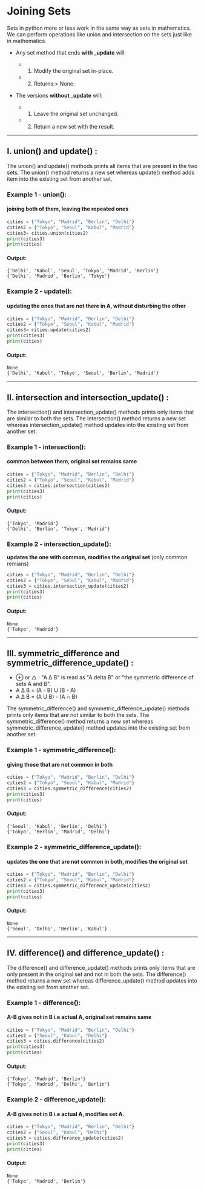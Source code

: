 # Joining Sets
Sets in python more or less work in the same way as sets in mathematics. We can perform operations like union and intersection on the sets just like in mathematics.

- Any set method that ends ****with _update**** will:
  - 1. Modify the original set in-place.
  - 2. Returns:> None.
  
- The versions ****without _update**** will:
  - 1. Leave the original set unchanged.
  - 2. Return a new set with the result.

---
## I. union() and update() :
The union() and update() methods prints all items that are present in the two sets. The union() method returns a new set whereas update() method adds item into the existing set from another set.

### Example 1 - union(): 
#### joining both of them, leaving the repeated ones
```python
cities = {"Tokyo", "Madrid", "Berlin", "Delhi"}
cities2 = {"Tokyo", "Seoul", "Kabul", "Madrid"}
cities3= cities.union(cities2)
print(cities3)
print(cities)
```
#### Output:
```
{'Delhi', 'Kabul', 'Seoul', 'Tokyo', 'Madrid', 'Berlin'}
{'Delhi', 'Madrid', 'Berlin', 'Tokyo'}
 ```

### Example 2 - update():
#### updating the ones that are not there in A, without disturbing the other 
```python
cities = {"Tokyo", "Madrid", "Berlin", "Delhi"}
cities2 = {"Tokyo", "Seoul", "Kabul", "Madrid"}
cities3= cities.update(cities2)
print(cities3)
print(cities)
```
#### Output:
```
None
{'Delhi', 'Kabul', 'Tokyo', 'Seoul', 'Berlin', 'Madrid'}
```
---

## II. intersection and intersection_update() :
The intersection() and intersection_update() methods prints only items that are similar to both the sets. The intersection() method returns a new set whereas intersection_update() method updates into the existing set from another set.

### Example 1 - intersection(): 
#### common between them, original set remains same 
```python
cities = {"Tokyo", "Madrid", "Berlin", "Delhi"}
cities2 = {"Tokyo", "Seoul", "Kabul", "Madrid"}
cities3 = cities.intersection(cities2)
print(cities3)
print(cities)
``` 
#### Output:
```
{'Tokyo', 'Madrid'}
{'Delhi', 'Berlin', 'Tokyo', 'Madrid'}
 ```

### Example 2 - intersection_update(): 
****updates the one with common, modifies the original set**** (only common remians) 
```python
cities = {"Tokyo", "Madrid", "Berlin", "Delhi"}
cities2 = {"Tokyo", "Seoul", "Kabul", "Madrid"}
cities3 = cities.intersection_update(cities2)
print(cities3)
print(cities)
```
#### Output:
```
None
{'Tokyo', 'Madrid'}
```
---

## III. symmetric_difference and symmetric_difference_update() :
- ⊕ or △ : "A Δ B" is read as "A delta B" or "the symmetric difference of sets A and B".
- A Δ B = (A - B) U (B - A)
- A Δ B = (A U B) - (A ∩ B)

The symmetric_difference() and symmetric_difference_update() methods prints only items that are not similar to both the sets. The symmetric_difference() method returns a new set whereas symmetric_difference_update() method updates into the existing set from another set.

### Example 1 - symmetric_difference(): 
#### giving those that are not common in both 
```python
cities = {"Tokyo", "Madrid", "Berlin", "Delhi"}
cities2 = {"Tokyo", "Seoul", "Kabul", "Madrid"}
cities3 = cities.symmetric_difference(cities2)
print(cities3)
print(cities)
```
#### Output:
```
{'Seoul', 'Kabul', 'Berlin', 'Delhi'}
{'Tokyo', 'Berlin', 'Madrid', 'Delhi'}
 ```

### Example 2 - symmetric_difference_update(): 
#### updates the one that are not common in both, modifies the original set    
```python
cities = {"Tokyo", "Madrid", "Berlin", "Delhi"}
cities2 = {"Tokyo", "Seoul", "Kabul", "Madrid"}
cities3 = cities.symmetric_difference_update(cities2)
print(cities3)
print(cities)
```
#### Output:
```
None
{'Seoul', 'Delhi', 'Berlin', 'Kabul'}
 ```
---

## IV. difference() and difference_update() :
The difference() and difference_update() methods prints only items that are only present in the original set and not in both the sets. The difference() method returns a new set whereas difference_update() method updates into the existing set from another set.

### Example 1 - difference(): 
#### A-B gives not in B i.e actual A, original set remains same 
```python
cities = {"Tokyo", "Madrid", "Berlin", "Delhi"}
cities2 = {"Seoul", "Kabul", "Delhi"}
cities3 = cities.difference(cities2)
print(cities3)
print(cities)
```
#### Output:
```
{'Tokyo', 'Madrid', 'Berlin'}
{'Tokyo', 'Madrid', 'Delhi', 'Berlin'}
 ```

### Example 2 - difference_update(): 
#### A-B gives not in B i.e actual A, modifies set A.
```python
cities = {"Tokyo", "Madrid", "Berlin", "Delhi"}
cities2 = {"Seoul", "Kabul", "Delhi"}
cities3 = cities.difference_update(cities2)
print(cities3)
print(cities)
```
#### Output:
```
None
{'Tokyo', 'Madrid', 'Berlin'}
```
